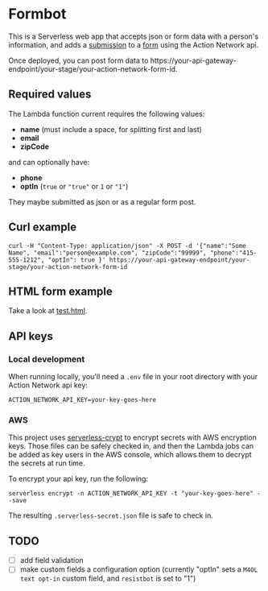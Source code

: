# Formbot

This is a Serverless web app that accepts json or form data with a person's information, and adds a [submission](https://actionnetwork.org/docs/v2/submissions) to a [form](https://actionnetwork.org/docs/v2/forms) using the Action Network api.

Once deployed, you can post form data to https://your-api-gateway-endpoint/your-stage/your-action-network-form-id.

## Required values

The Lambda function current requires the following values:

- **name** (must include a space, for splitting first and last)
- **email**
- **zipCode**

and can optionally have:

- **phone**
- **optIn** (`true` or `"true"` or `1` or `"1"`)

They maybe submitted as json or as a regular form post.

## Curl example

    curl -H "Content-Type: application/json" -X POST -d '{"name":"Some Name", "email":"person@example.com", "zipCode":"99999", "phone":"415-555-1212", "optIn": true }' https://your-api-gateway-endpoint/your-stage/your-action-network-form-id

## HTML form example

Take a look at [test.html](test.html).

## API keys

### Local development

When running locally, you'll need a `.env` file in your root directory with your Action Network api key:

    ACTION_NETWORK_API_KEY=your-key-goes-here

### AWS

This project uses [serverless-crypt](https://github.com/marcy-terui/serverless-crypt) to encrypt secrets with AWS encryption keys. Those files can be safely checked in, and then the Lambda jobs can be added as key users in the AWS console, which allows them to decrypt the secrets at run time.

To encrypt your api key, run the following:

    serverless encrypt -n ACTION_NETWORK_API_KEY -t "your-key-goes-here" --save

The resulting `.serverless-secret.json` file is safe to check in.

## TODO
- [ ] add field validation
- [ ] make custom fields a configuration option (currently "optIn" sets a `M4OL text opt-in` custom field, and `resistbot` is set to "1")
